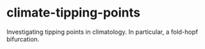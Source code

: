 # climate-tipping-points

Investigating tipping points in climatology. In particular, a fold-hopf bifurcation.
